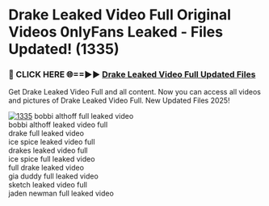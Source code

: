 # Drake Leaked Video Full Original Videos 0nlyFans Leaked - Files Updated! (1335)

<h3>🔴 CLICK HERE 🌐==►► <a href="https://tinyurl.com/2wckxsce" rel="nofollow">Drake Leaked Video Full Updated Files</a></h3>

Get Drake Leaked Video Full and all content. Now you can access all videos and pictures of Drake Leaked Video Full. New Updated Files 2025!

[![1335](https://i.imgur.com/AFduVYN.gif)](https://tinyurl.com/2wckxsce)
bobbi althoff full leaked video<br>
bobbi althoff leaked video full<br>
drake full leaked video<br>
ice spice leaked video full<br>
drakes leaked video full<br>
ice spice full leaked video<br>
full drake leaked video<br>
gia duddy full leaked video<br>
sketch leaked video full<br>
jaden newman full leaked video